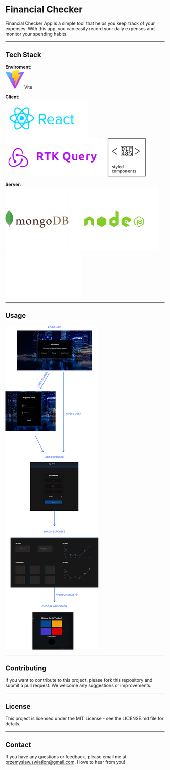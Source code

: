 # Financial Checker

Financial Checker App is a simple tool that helps you keep track of your expenses. With this app, you can easily record your daily expenses and monitor your spending habits.
<hr>

## Tech Stack </br> 
**Enviroment**: </br>
![IMG](https://github.com/Swiatlon/FinancialChecker/blob/readme-images/images/vitejs.svg)Vite
</br>

**Client**: </br>
![IMG](https://github.com/Swiatlon/FinancialChecker/blob/readme-images/images/react.svg)
![IMG](https://github.com/Swiatlon/FinancialChecker/blob/readme-images/images/RTKQuery.svg)
![IMG](https://github.com/Swiatlon/FinancialChecker/blob/readme-images/images/styled-components.svg)
</br>

**Server**: </br>
![IMG](https://github.com/Swiatlon/FinancialChecker/blob/readme-images/images/mongodb.svg)
![IMG](https://github.com/Swiatlon/FinancialChecker/blob/readme-images/images/nodejs.svg)
![IMG](https://github.com/Swiatlon/FinancialChecker/blob/readme-images/images/express.svg)
</br>
<hr>

## Usage
![IMG](https://github.com/Swiatlon/FinancialChecker/blob/readme-images/images/roadmap.svg)

<hr>

## Contributing
If you want to contribute to this project, please fork this repository and submit a pull request. We welcome any suggestions or improvements.

<hr>

## License
This project is licensed under the MIT License - see the LICENSE.md file for details.

<hr>

## Contact 
If you have any questions or feedback, please email me at przemyslaw.swiatlon@gmail.com. I love to hear from you!